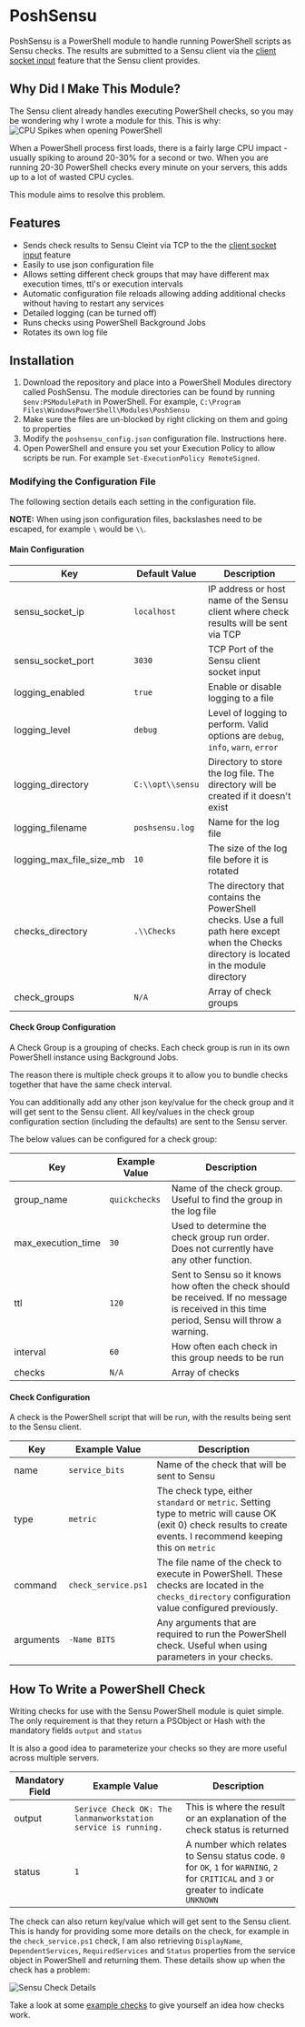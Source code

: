# PoshSensu
PoshSensu is a PowerShell module to handle running PowerShell scripts as Sensu checks. The results are submitted to a Sensu client via the [client socket input](https://sensuapp.org/docs/latest/clients#client-socket-input) feature that the Sensu client provides.

## Why Did I Make This Module?
The Sensu client already handles executing PowerShell checks, so you may be wondering why I wrote a module for this. This is why:
![CPU Spikes when opening PowerShell](https://i.imgur.com/0WhOjUf.gif)

When a PowerShell process first loads, there is a fairly large CPU impact - usually spiking to around 20-30% for a second or two. When you are running 20-30 PowerShell checks every minute on your servers, this adds up to a lot of wasted CPU cycles.

This module aims to resolve this problem.

## Features
* Sends check results to Sensu Cleint via TCP to the the [client socket input](https://sensuapp.org/docs/latest/clients#client-socket-input) feature
* Easily to use json configuration file
* Allows setting different check groups that may have different max execution times, ttl's or execution intervals
* Automatic configuration file reloads allowing adding additional checks without having to restart any services
* Detailed logging (can be turned off)
* Runs checks using PowerShell Background Jobs
* Rotates its own log file

## Installation
1. Download the repository and place into a PowerShell Modules directory called PoshSensu. The module directories can be found by running `$env:PSModulePath` in PowerShell. For example, `C:\Program Files\WindowsPowerShell\Modules\PoshSensu`
1. Make sure the files are un-blocked by right clicking on them and going to properties
1. Modify the `poshsensu_config.json` configuration file. Instructions here.
1. Open PowerShell and ensure you set your Execution Policy to allow scripts be run. For example `Set-ExecutionPolicy RemoteSigned`.

### Modifying the Configuration File

The following section details each setting in the configuration file.

**NOTE:** When using json configuration files, backslashes need to be escaped, for example `\` would be `\\`.

#### Main Configuration
Key | Default Value | Description
--- | --- | ---
sensu_socket_ip | `localhost` | IP address or host name of the Sensu client where check results will be sent via TCP
sensu_socket_port | `3030` | TCP Port of the Sensu client socket input
logging_enabled | `true` | Enable or disable logging to a file
logging_level | `debug` | Level of logging to perform. Valid options are `debug`, `info`, `warn`, `error`
logging_directory | `C:\\opt\\sensu` | Directory to store the log file. The directory will be created if it doesn't exist
logging_filename | `poshsensu.log` | Name for the log file
logging_max_file_size_mb | `10` | The size of the log file before it is rotated
checks_directory | `.\\Checks` | The directory that contains the PowerShell checks. Use a full path here except when the Checks directory is located in the module directory
check_groups | `N/A` | Array of check groups

#### Check Group Configuration
A Check Group is a grouping of checks. Each check group is run in its own PowerShell instance using Background Jobs.

The reason there is multiple check groups it to allow you to bundle checks together that have the same check interval.

You can additionally add any other json key/value for the check group and it will get sent to the Sensu client. All key/values in the check group configuration section (including the defaults) are sent to the Sensu server.

The below values can be configured for a check group:

Key | Example Value | Description
--- | --- | ---
group_name | `quickchecks` | Name of the check group. Useful to find the group in the log file
max_execution_time | `30` | Used to determine the check group run order. Does not currently have any other function.
ttl | `120` | Sent to Sensu so it knows how often the check should be received. If no message is received in this time period, Sensu will throw a warning.
interval | `60` | How often each check in this group needs to be run
checks | `N/A` | Array of checks

#### Check Configuration
A check is the PowerShell script that will be run, with the results being sent to the Sensu client.

Key | Example Value | Description
--- | --- | ---
name | `service_bits` | Name of the check that will be sent to Sensu
type | `metric` | The check type, either `standard` or `metric`. Setting type to metric will cause OK (exit 0) check results to create events. I recommend keeping this on `metric`
command | `check_service.ps1` | The file name of the check to execute in PowerShell. These checks are located in the `checks_directory` configuration value configured previously.
arguments | `-Name BITS` | Any arguments that are required to run the PowerShell check. Useful when using parameters in your checks.

## How To Write a PowerShell Check

Writing checks for use with the Sensu PowerShell module is quiet simple. The only requirement is that they return a PSObject or Hash with the mandatory fields `output` and `status`

It is also a good idea to parameterize your checks so they are more useful across multiple servers.

Mandatory Field | Example Value | Description
--- | --- | ---
output | `Serivce Check OK: The lanmanworkstation service is running.` | This is where the result or an explanation of the check status is returned
status | `1` | A number which relates to Sensu status code. `0` for `OK`, `1` for `WARNING`, `2` for `CRITICAL` and `3` or greater to indicate `UNKNOWN`

The check can also return key/value which will get sent to the Sensu client. This is handy for providing some more details on the check, for example in the `check_service.ps1` check, I am also retrieving `DisplayName`, `DependentServices`, `RequiredServices` and `Status` properties from the service object in PowerShell and returning them. These details show up when the check has a problem:

![Sensu Check Details](http://i.imgur.com/Tvd7nIM.png)

Take a look at some [example checks](https://github.com/MattHodge/PoshSensu/tree/master/Checks) to give yourself an idea how checks work.
